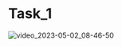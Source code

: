 # Task_1
 
![video_2023-05-02_08-46-50](https://user-images.githubusercontent.com/72602749/235599977-70698cea-9f5f-4fca-a07f-ab6a5133ac2c.gif)
